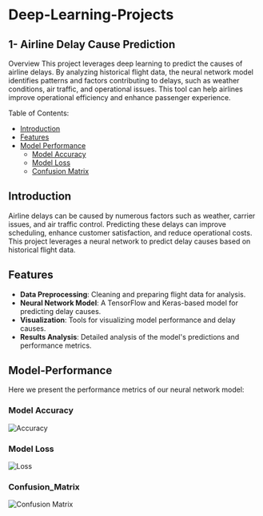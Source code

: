 # Deep-Learning-Projects
## 1- Airline Delay Cause Prediction

Overview
This project leverages deep learning to predict the causes of airline delays. By analyzing historical flight data, the neural network model identifies patterns and factors contributing to delays, such as weather conditions, air traffic, and operational issues. This tool can help airlines improve operational efficiency and enhance passenger experience.

Table of Contents: 
- [Introduction](#introduction)
- [Features](#features)
- [Model Performance](#Model-Performance)
  - [Model Accuracy](#model-accuracy)
  - [Model Loss](#model-loss)
  - [Confusion Matrix](#Confusion_Matrix)
    
## Introduction

Airline delays can be caused by numerous factors such as weather, carrier issues, and air traffic control. Predicting these delays can improve scheduling, enhance customer satisfaction, and reduce operational costs. This project leverages a neural network to predict delay causes based on historical flight data.

## Features

- **Data Preprocessing**: Cleaning and preparing flight data for analysis.
- **Neural Network Model**: A TensorFlow and Keras-based model for predicting delay causes.
- **Visualization**: Tools for visualizing model performance and delay causes.
- **Results Analysis**: Detailed analysis of the model's predictions and performance metrics.

## Model-Performance

Here we present the performance metrics of our neural network model:

### Model Accuracy
![Accuracy](https://github.com/KhaledElshamy/Deep-Learning-Projects/blob/main/DNN/Accuracy.png)

### Model Loss
![Loss](https://github.com/KhaledElshamy/Deep-Learning-Projects/blob/main/DNN/Loss.png)

### Confusion_Matrix 
![Confusion Matrix]()
